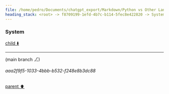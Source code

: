 ```yaml
---
file: /home/pedro/Documents/chatgpt_export/Markdown/Python vs Other Languages.md
heading_stack: <root> -> f8709199-1efd-4b7c-b114-5fec8e422820 -> System -> e66e121b-cff9-4225-9c7a-515427b26559 -> System
---
```

### System

[child ⬇️](#aaa2f9f5-1033-4bbb-b532-f248e8b3dc88)

---

(main branch ⎇)
###### aaa2f9f5-1033-4bbb-b532-f248e8b3dc88
[parent ⬆️](#e66e121b-cff9-4225-9c7a-515427b26559)
